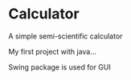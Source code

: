 # Calculator
A simple semi-scientific calculator

My first project with java...

Swing package is used for GUI
